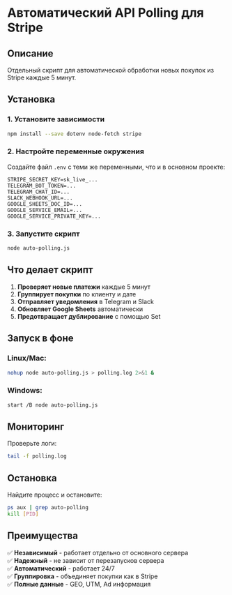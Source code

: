 # Автоматический API Polling для Stripe

## Описание
Отдельный скрипт для автоматической обработки новых покупок из Stripe каждые 5 минут.

## Установка

### 1. Установите зависимости
```bash
npm install --save dotenv node-fetch stripe
```

### 2. Настройте переменные окружения
Создайте файл `.env` с теми же переменными, что и в основном проекте:
```
STRIPE_SECRET_KEY=sk_live_...
TELEGRAM_BOT_TOKEN=...
TELEGRAM_CHAT_ID=...
SLACK_WEBHOOK_URL=...
GOOGLE_SHEETS_DOC_ID=...
GOOGLE_SERVICE_EMAIL=...
GOOGLE_SERVICE_PRIVATE_KEY=...
```

### 3. Запустите скрипт
```bash
node auto-polling.js
```

## Что делает скрипт

1. **Проверяет новые платежи** каждые 5 минут
2. **Группирует покупки** по клиенту и дате
3. **Отправляет уведомления** в Telegram и Slack
4. **Обновляет Google Sheets** автоматически
5. **Предотвращает дублирование** с помощью Set

## Запуск в фоне

### Linux/Mac:
```bash
nohup node auto-polling.js > polling.log 2>&1 &
```

### Windows:
```bash
start /B node auto-polling.js
```

## Мониторинг

Проверьте логи:
```bash
tail -f polling.log
```

## Остановка

Найдите процесс и остановите:
```bash
ps aux | grep auto-polling
kill [PID]
```

## Преимущества

✅ **Независимый** - работает отдельно от основного сервера  
✅ **Надежный** - не зависит от перезапусков сервера  
✅ **Автоматический** - работает 24/7  
✅ **Группировка** - объединяет покупки как в Stripe  
✅ **Полные данные** - GEO, UTM, Ad информация  
